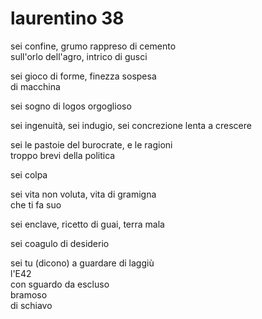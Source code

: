 # laurentino 38

sei confine, grumo rappreso di cemento  
sull'orlo dell'agro, intrico di gusci

sei gioco di forme, finezza sospesa  
di macchina

sei sogno di logos orgoglioso

sei ingenuità, sei indugio, sei concrezione
lenta a crescere

sei le pastoie del burocrate, e le ragioni  
troppo brevi della politica

sei colpa

sei vita non voluta, vita di gramigna  
che ti fa suo

sei enclave, ricetto di guai, terra mala

sei coagulo di desiderio

sei tu (dicono) a guardare di laggiù  
l'E42  
con sguardo da escluso  
bramoso  
di schiavo
